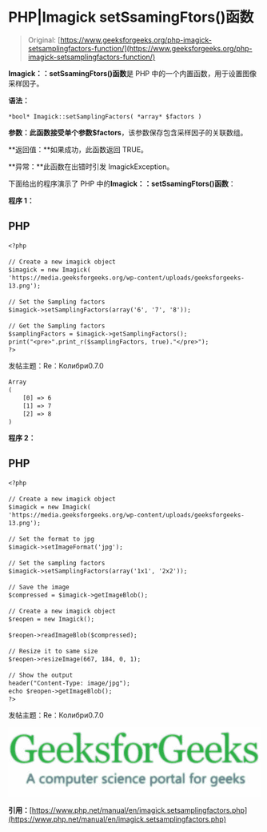 # PHP|Imagick setSsamingFtors()函数

> Original: [https://www.geeksforgeeks.org/php-imagick-setsamplingfactors-function/](https://www.geeksforgeeks.org/php-imagick-setsamplingfactors-function/)

**Imagick：：setSsamingFtors()函数**是 PHP 中的一个内置函数，用于设置图像采样因子。

**语法：**

```
*bool* Imagick::setSamplingFactors( *array* $factors )
```

**参数：**此函数接受单个参数**$factors**，该参数保存包含采样因子的关联数组。

**返回值：**如果成功，此函数返回 TRUE。

**异常：**此函数在出错时引发 ImagickException。

下面给出的程序演示了 PHP 中的**Imagick：：setSsamingFtors()函数**：

**程序 1：**

## PHP

```
<?php

// Create a new imagick object
$imagick = new Imagick(
'https://media.geeksforgeeks.org/wp-content/uploads/geeksforgeeks-13.png');

// Set the Sampling factors
$imagick->setSamplingFactors(array('6', '7', '8'));

// Get the Sampling factors
$samplingFactors = $imagick->getSamplingFactors();
print("<pre>".print_r($samplingFactors, true)."</pre>");
?>
```

发帖主题：Re：Колибри0.7.0

```
Array
(
    [0] => 6
    [1] => 7
    [2] => 8
)
```

**程序 2：**

## PHP

```
<?php

// Create a new imagick object
$imagick = new Imagick(
'https://media.geeksforgeeks.org/wp-content/uploads/geeksforgeeks-13.png');

// Set the format to jpg
$imagick->setImageFormat('jpg');

// Set the sampling factors
$imagick->setSamplingFactors(array('1x1', '2x2'));

// Save the image
$compressed = $imagick->getImageBlob();

// Create a new imagick object
$reopen = new Imagick();

$reopen->readImageBlob($compressed);

// Resize it to same size
$reopen->resizeImage(667, 184, 0, 1);

// Show the output
header("Content-Type: image/jpg");
echo $reopen->getImageBlob();
?>
```

发帖主题：Re：Колибри0.7.0

![](img/50d1559f35462eed923275f005064f07.png)

**引用：**[https://www.php.net/manual/en/imagick.setsamplingfactors.php](https://www.php.net/manual/en/imagick.setsamplingfactors.php)
